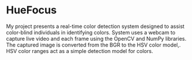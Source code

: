 # HueFocus
My project presents a real-time color detection system designed to assist color-blind individuals in identifying colors. System uses a webcam to capture live video and each frame using the OpenCV and NumPy libraries. The captured image is converted from the BGR to the HSV color model,. HSV color ranges act as a simple detection model for colors.
